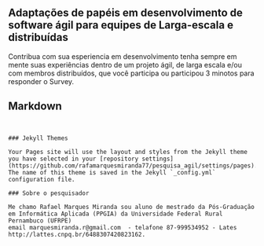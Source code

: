 ## Adaptações de papéis em desenvolvimento de software ágil para equipes de Larga-escala e distribuídas

Contribua com sua esperiencia em desenvolvimento tenha sempre em mente suas experiências dentro de um projeto ágil, de larga escala e/ou com membros distribuídos, que você participa ou participou 3 minotos para responder o Survey.

## Markdown

~~~ <script type="text/javascript" src="https://form.jotform.com/jsform/221335078938664"></script>~~~


### Jekyll Themes

Your Pages site will use the layout and styles from the Jekyll theme you have selected in your [repository settings](https://github.com/rafamarquesmiranda77/pesquisa_agil/settings/pages). The name of this theme is saved in the Jekyll `_config.yml` configuration file.

### Sobre o pesquisador

Me chamo Rafael Marques Miranda sou aluno de mestrado da Pós-Graduação em Informática Aplicada (PPGIA) da Universidade Federal Rural Pernambuco (UFRPE) 
email marquesmiranda.r@gmail.com  - telafone 87-999534952 - Lates http://lattes.cnpq.br/6488307420823162.

